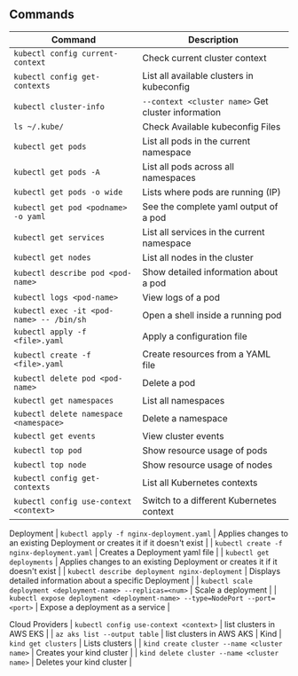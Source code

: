 ## Commands

| Command | Description |
|---------|-------------|
| `kubectl config current-context` | Check current cluster context |
| `kubectl config get-contexts` | List all available clusters in kubeconfig |
| `kubectl cluster-info` | `--context <cluster name>` Get cluster information |
| `ls ~/.kube/` | Check Available kubeconfig Files |
| `kubectl get pods` | List all pods in the current namespace |
| `kubectl get pods -A` | List all pods across all namespaces |
| `kubectl get pods -o wide` | Lists where pods are running (IP) |
| `kubectl get pod <podname> -o yaml` | See the complete yaml output of a pod |
| `kubectl get services` | List all services in the current namespace |
| `kubectl get nodes` | List all nodes in the cluster |
| `kubectl describe pod <pod-name>` | Show detailed information about a pod |
| `kubectl logs <pod-name>` | View logs of a pod |
| `kubectl exec -it <pod-name> -- /bin/sh` | Open a shell inside a running pod |
| `kubectl apply -f <file>.yaml` | Apply a configuration file |
| `kubectl create -f <file>.yaml` | Create resources from a YAML file |
| `kubectl delete pod <pod-name>` | Delete a pod |
| `kubectl get namespaces` | List all namespaces |
| `kubectl delete namespace <namespace>` | Delete a namespace |
| `kubectl get events` | View cluster events |
| `kubectl top pod` | Show resource usage of pods |
| `kubectl top node` | Show resource usage of nodes |
| `kubectl config get-contexts` | List all Kubernetes contexts |
| `kubectl config use-context <context>` | Switch to a different Kubernetes context |
Deployment
| `kubectl apply -f nginx-deployment.yaml` | Applies changes to an existing Deployment or creates it if it doesn't exist |
| `kubectl create -f nginx-deployment.yaml` | Creates a Deployment yaml file |
| `kubectl get deployments` | Applies changes to an existing Deployment or creates it if it doesn't exist |
| `kubectl describe deployment nginx-deployment` | Displays detailed information about a specific Deployment |
| `kubectl scale deployment <deployment-name> --replicas=<num>` | Scale a deployment |
| `kubectl expose deployment <deployment-name> --type=NodePort --port=<port>` | Expose a deployment as a service |

Cloud Providers
| `kubectl config use-context <context>` | list clusters in AWS EKS |
| `az aks list --output table` | list clusters in AWS AKS |
Kind
| `kind get clusters` | Lists clusters |
| `kind create cluster --name <cluster name>` | Creates your kind cluster |
| `kind delete cluster --name <cluster name>` | Deletes your kind cluster |